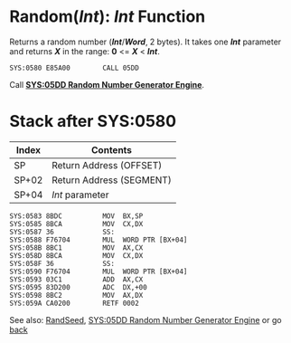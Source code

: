 # Random(*Int*): *Int* Function

Returns a random number (***Int***/***Word***, 2 bytes). It takes one ***Int*** parameter and returns ***X*** in the range: **0** <= ***X*** < ***Int***.

```
SYS:0580 E85A00        CALL	05DD
```

Call **[SYS:05DD Random Number Generator Engine](RANDOM-ENGINE.md)**.

# Stack after SYS:0580

|Index|Contents                |
|-----|------------------------|
|SP   |Return Address (OFFSET) |
|SP+02|Return Address (SEGMENT)|
|SP+04|*Int* parameter         |

```
SYS:0583 8BDC          MOV	BX,SP
SYS:0585 8BCA          MOV	CX,DX
SYS:0587 36            SS:
SYS:0588 F76704        MUL	WORD PTR [BX+04]
SYS:058B 8BC1          MOV	AX,CX
SYS:058D 8BCA          MOV	CX,DX
SYS:058F 36            SS:
SYS:0590 F76704        MUL	WORD PTR [BX+04]
SYS:0593 03C1          ADD	AX,CX
SYS:0595 83D200        ADC	DX,+00
SYS:0598 8BC2          MOV	AX,DX
SYS:059A CA0200        RETF	0002
```

See also: [RandSeed](../DATA.md), [SYS:05DD Random Number Generator Engine](RANDOM-ENGINE.md) or go [back](../../README.md)